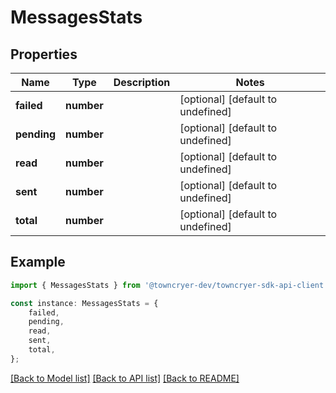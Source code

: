 # MessagesStats


## Properties

Name | Type | Description | Notes
------------ | ------------- | ------------- | -------------
**failed** | **number** |  | [optional] [default to undefined]
**pending** | **number** |  | [optional] [default to undefined]
**read** | **number** |  | [optional] [default to undefined]
**sent** | **number** |  | [optional] [default to undefined]
**total** | **number** |  | [optional] [default to undefined]

## Example

```typescript
import { MessagesStats } from '@towncryer-dev/towncryer-sdk-api-client';

const instance: MessagesStats = {
    failed,
    pending,
    read,
    sent,
    total,
};
```

[[Back to Model list]](../README.md#documentation-for-models) [[Back to API list]](../README.md#documentation-for-api-endpoints) [[Back to README]](../README.md)
